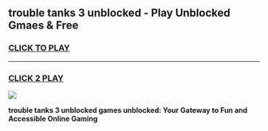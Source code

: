 
## trouble tanks 3 unblocked - Play Unblocked Gmaes & Free
<h3>
<a href="https://news.freeplayer.one?title=trouble_tanks_3_unblocked&ref=23F">CLICK TO PLAY</a></h3>
<hr>

<h3>
<a href="https://news.freeplayer.one?title=trouble_tanks_3_unblocked&ref=23F">CLICK 2 PLAY</a>
  
</h3>

<a href="https://news.freeplayer.one?title=trouble_tanks_3_unblocked&ref=23F/"><img src="https://clearcache.store/games.png"></a>


**trouble tanks 3 unblocked games unblocked: Your Gateway to Fun and Accessible Online Gaming**
